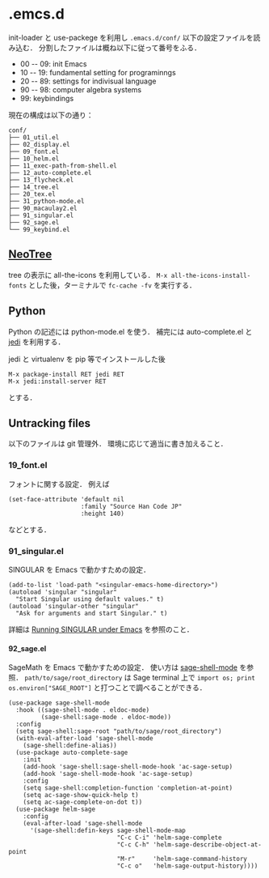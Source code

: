 # .emcs.d
init-loader と use-packege を利用し `.emacs.d/conf/` 以下の設定ファイルを読み込む．
分割したファイルは概ね以下に従って番号をふる．

* 00 -- 09: init Emacs
* 10 -- 19: fundamental setting for programinngs
* 20 -- 89: settings for indivisual language
* 90 -- 98: computer algebra systems
* 99: keybindings

現在の構成は以下の通り：

```
conf/
├── 01_util.el
├── 02_display.el
├── 09_font.el
├── 10_helm.el
├── 11_exec-path-from-shell.el
├── 12_auto-complete.el
├── 13_flycheck.el
├── 14_tree.el
├── 20_tex.el
├── 31_python-mode.el
├── 90_macaulay2.el
├── 91_singular.el
├── 92_sage.el
└── 99_keybind.el
```

## [NeoTree](https://github.com/jaypei/emacs-neotree)
tree の表示に all-the-icons を利用している．
`M-x all-the-icons-install-fonts` とした後，ターミナルで `fc-cache -fv` を実行する．

## Python
Python の記述には python-mode.el を使う．
補完には auto-complete.el と [jedi](https://pypi.org/project/jedi/) を利用する．

jedi と virtualenv を pip 等でインストールした後

```
M-x package-install RET jedi RET
M-x jedi:install-server RET
```

とする．

## Untracking files
以下のファイルは git 管理外．
環境に応じて適当に書き加えること．

### 19_font.el
フォントに関する設定．
例えば

```elisp
(set-face-attribute 'default nil
                    :family "Source Han Code JP"
                    :height 140)
```

 などとする．

### 91_singular.el
SINGULAR を Emacs で動かすための設定．

```elisp
(add-to-list 'load-path "<singular-emacs-home-directory>")
(autoload 'singular "singular"
  "Start Singular using default values." t)
(autoload 'singular-other "singular"
  "Ask for arguments and start Singular." t)
```

詳細は [Running SINGULAR under Emacs](https://www.singular.uni-kl.de/Manual/latest/sing_23.htm#SEC30) を参照のこと．

#### 92_sage.el
SageMath を Emacs で動かすための設定．
使い方は [sage-shell-mode](https://github.com/sagemath/sage-shell-mode) を参照．
`path/to/sage/root_directory` は Sage terminal 上で `import os; print os.environ["SAGE_ROOT"]` と打つことで調べることができる．

```elisp
(use-package sage-shell-mode
  :hook ((sage-shell-mode . eldoc-mode)
         (sage-shell:sage-mode . eldoc-mode))
  :config
  (setq sage-shell:sage-root "path/to/sage/root_directory")
  (with-eval-after-load 'sage-shell-mode
    (sage-shell:define-alias))
  (use-package auto-complete-sage
    :init
    (add-hook 'sage-shell:sage-shell-mode-hook 'ac-sage-setup)
    (add-hook 'sage-shell-mode-hook 'ac-sage-setup)
    :config
    (setq sage-shell:completion-function 'completion-at-point)
    (setq ac-sage-show-quick-help t)
    (setq ac-sage-complete-on-dot t))
  (use-package helm-sage
    :config
    (eval-after-load 'sage-shell-mode
      '(sage-shell:defin-keys sage-shell-mode-map
                              "C-c C-i" 'helm-sage-complete
                              "C-c C-h" 'helm-sage-describe-object-at-point
                              "M-r"     'helm-sage-command-history
                              "C-c o"   'helm-sage-output-history))))
```

